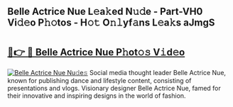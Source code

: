 ## Belle Actrice Nue L𝚎a𝚔ed N𝚞𝚍e - Part-VH0 Vi𝚍𝚎o P𝚑𝚘tos - H𝚘𝚝 O𝚗𝚕yf𝚊ns L𝚎a𝚔s aJmgS

# <h2><a href="http://kf61ifr.oniu.top/?m=Belle+Actrice+Nue">🔗👉 🔴 Belle Actrice Nue P𝚑ot𝚘𝚜 V𝚒d𝚎o</a></h2>

[![Belle Actrice Nue Nu𝚍e𝚜](https://i.imgur.com/0qMVB7G.gif)](http://kf61ifr.oniu.top/?m=Belle+Actrice+Nue)
Social media thought leader Belle Actrice Nue, known for publishing dance and lifestyle content, consisting of presentations and vlogs. Visionary designer Belle Actrice Nue, famed for their innovative and inspiring designs in the world of fashion.  
